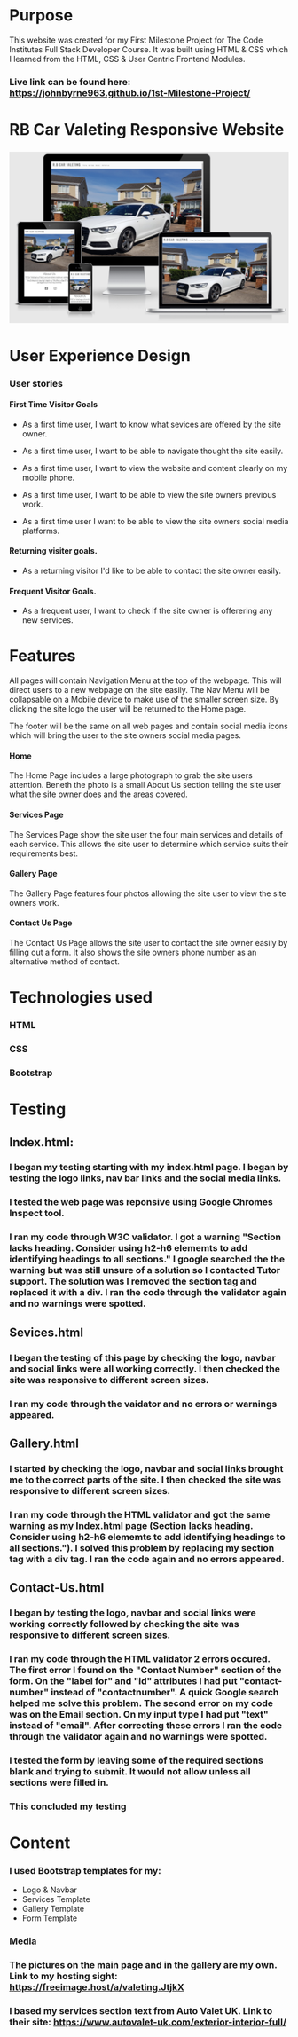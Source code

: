 # Purpose #
This website was created for my First Milestone Project for The Code Institutes Full Stack Developer Course. It was built using HTML & CSS which I learned from the HTML, CSS & User Centric Frontend Modules. 

### Live link can be found here: https://johnbyrne963.github.io/1st-Milestone-Project/ 


# RB Car Valeting Responsive Website #

### <h3 style="text-align: center"> 
   <a href="https://github.com/<github-name>/<repo-name>"> 
    <img src="assets/Website-Mock-up.png" alt="Website Mock-up" /> <alt= "Website Mock Up" /> 
   </a> 
</h3>

# User Experience Design 

### User stories
#### First Time Visitor Goals

* As a first time user, I want to know what sevices are offered by the site owner.

* As a first time user, I want to be able to navigate thought the site easily.

* As a first time user, I want to view the website and content clearly on my mobile phone.

* As a first time user, I want to be able to view the site owners previous work.

* As a first time user I want to be able to view the site owners social media platforms.

#### Returning visiter goals.

* As a returning visitor I'd like to be able to contact the site owner easily.

#### Frequent Visitor Goals.

* As a frequent user, I want to check if the site owner is offerering any new services.

# Features #

All pages will contain Navigation Menu at the top of the webpage. This will direct users to a new webpage on the site easily. The Nav Menu will be collapsable on a Mobile device to make use of the smaller screen size. By clicking the site logo the user will be returned to the Home page.

The footer will be the same on all web pages and  contain social media icons which will bring the user to the site owners social media pages.

#### Home

The Home Page includes a large photograph to grab the site users attention. Beneth the photo is a small About Us section telling the site user what the site owner does and the areas covered. 

#### Services Page

The Services Page show the site user the four main services and details of each service. This allows the site user to determine which service suits their requirements best.

#### Gallery Page

The Gallery Page features four photos allowing the site user to view the site owners work.

#### Contact Us Page

The Contact Us Page allows the site user to contact the site owner easily by filling out a form. It also shows the site owners phone number as an alternative method of contact.





# Technologies used #
### HTML ###
### CSS ###
### Bootstrap ###

# Testing #
## Index.html: ##
### I began my testing starting with my index.html page. I began by testing the logo links, nav bar links and the social media links. ###
### I tested the web page was reponsive using Google Chromes Inspect tool. ###
### I ran my code through W3C validator. I got a warning "Section lacks heading. Consider using h2-h6 elememts to add identifying headings to all sections." I google searched the the warning but was still unsure of a solution so I contacted Tutor support. The solution was I removed the section tag and replaced it with a div. I ran the code through the validator again and no warnings were spotted.

## Sevices.html ##
### I began the testing of this page by checking the logo, navbar and social links were all working correctly. I then checked the site was responsive to different screen sizes. ###
### I ran my code through the vaidator and no errors or warnings appeared. ###

## Gallery.html ##
### I started by checking the logo, navbar and social links brought me to the correct parts of the site. I then checked the site was responsive to different screen sizes. ###
### I ran my code through the HTML validator and got the same warning as my Index.html page (Section lacks heading. Consider using h2-h6 elememts to add identifying headings to all sections."). I solved this problem by replacing my section tag with a div tag. I ran the code again and no errors appeared. ###

## Contact-Us.html ##
### I began by testing the logo, navbar and social links were working correctly followed by checking the site was responsive to different screen sizes. ###
### I ran my code through the HTML validator 2 errors occured. The first error I found on the "Contact Number" section of the form. On the "label for" and "id" attributes I had put "contact-number" instead of "contactnumber". A quick Google search helped me solve this problem. The second error on my code was on the Email section. On my input type I had put "text" instead of "email". After correcting these errors I ran the code through the validator again and no warnings were spotted. ###
### I tested the form by leaving some of the required sections blank and trying to submit. It would not allow unless all sections were filled in. ###

### This concluded my testing ###

# Content #
### I used Bootstrap templates for my: ###
* Logo & Navbar 
* Services Template
* Gallery Template
* Form Template

### Media ###
### The pictures on the main page and in the gallery are my own. Link to my hosting sight: https://freeimage.host/a/valeting.JtjkX ###
### I based my services section text from Auto Valet UK. Link to their site: https://www.autovalet-uk.com/exterior-interior-full/ ###
